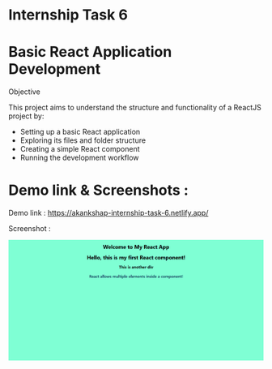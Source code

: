 # Internship Task 6 

# Basic React Application Development

Objective

This project aims to understand the structure and functionality of a ReactJS project by:
<br>
- Setting up a basic React application<br>
- Exploring its files and folder structure<br>
- Creating a simple React component<br>
- Running the development workflow<br>

# Demo link & Screenshots :

Demo link : https://akankshap-internship-task-6.netlify.app/
<br>

Screenshot :<br>

![alt text](<Screenshot 2025-03-13 145739.png>)

